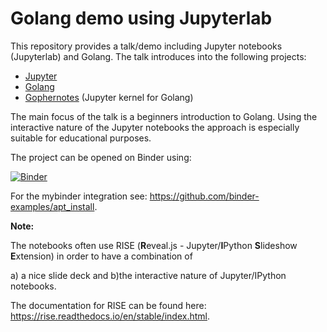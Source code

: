 # Golang demo using Jupyterlab

This repository provides a talk/demo including Jupyter notebooks (Jupyterlab) and Golang. The talk introduces into the following projects:
 * [Jupyter](https://jupyter.org) 
 * [Golang](https://golang.org)
 * [Gophernotes](https://github.com/gopherdata/gophernotes) (Jupyter kernel for Golang)

 The main focus of the talk is a beginners introduction to Golang. Using the interactive nature of the Jupyter notebooks the approach is especially suitable for educational purposes.

 The project can be opened on Binder using:

 [![Binder](https://mybinder.org/badge.svg)](https://mybinder.org/v2/gh/dressedfez/demo-jupyterlab-golang/master)

 For the mybinder integration see: https://github.com/binder-examples/apt_install.

**Note:**

The notebooks often use RISE (**R**eveal.js - Jupyter/**I**Python **S**lideshow **E**xtension) in order to have a combination of

a) a nice slide deck and
b)the interactive nature of Jupyter/IPython notebooks.

The documentation for RISE can be found here: https://rise.readthedocs.io/en/stable/index.html.
